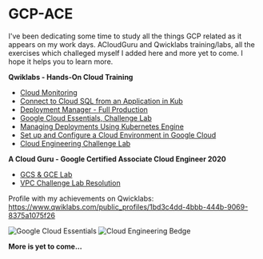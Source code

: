 # GCP-ACE
I've been dedicating some time to study all the things GCP related as it appears on my work days.
ACloudGuru and Qwicklabs training/labs, all the exercises which challeged myself I added here and more yet to come.
I hope it helps you to learn more.

**Qwiklabs - Hands-On Cloud Training**
* [Cloud Monitoring](https://github.com/wagnerbianchijr/GCP-ACE/blob/master/QwickLabs/Qwicklabs%20-%20Cloud%20Monitoring)
* [Connect to Cloud SQL from an Application in Kub](https://github.com/wagnerbianchijr/GCP-ACE/blob/master/QwickLabs/Qwicklabs%20-%20Connect%20to%20Cloud%20SQL%20from%20an%20Application%20in%20Kub)
* [Deployment Manager - Full Production](https://github.com/wagnerbianchijr/GCP-ACE/blob/master/QwickLabs/Qwicklabs%20-%20Deployment%20Manager%20-%20Full%20Production)
* [Google Cloud Essentials, Challenge Lab](https://github.com/wagnerbianchijr/GCP-ACE/blob/master/QwickLabs/Qwicklabs%20-%20Google%20Cloud%20Essentials%2C%20Challenge%20Lab)
* [Managing Deployments Using Kubernetes Engine](https://github.com/wagnerbianchijr/GCP-ACE/blob/master/QwickLabs/Qwicklabs%20-%20Managing%20Deployments%20Using%20Kubernetes%20Engine)
* [Set up and Configure a Cloud Environment in Google Cloud](https://github.com/wagnerbianchijr/GCP-ACE/blob/master/QwickLabs/Qwicklabs%20-%20Set%20up%20and%20Configure%20a%20Cloud%20Environment%20in%20Google%20Cloud)
* [Cloud Engineering Challenge Lab](https://github.com/wagnerbianchijr/GCP-ACE/blob/master/QwickLabs/Qwicklabs%20-%20Cloud%20Engineering%20Challenge%20Lab)

**A Cloud Guru - Google Certified Associate Cloud Engineer 2020**
* [GCS & GCE Lab](https://github.com/wagnerbianchijr/GCP-ACE/blob/master/ACloudGuru/ACloudGuru%20-%20GCS%20%26%20GCE%20Lab)
* [VPC Challenge Lab Resolution](https://github.com/wagnerbianchijr/GCP-ACE/blob/master/ACloudGuru/VPC%20Challenge%20Lab%20Resolution)

Profile with my achievements on Qwicklabs:
https://www.qwiklabs.com/public_profiles/1bd3c4dd-4bbb-444b-9069-8375a1075f26

![Google Cloud Essentials](https://cdn.qwiklabs.com/GHzcYBb00JYUF9Rgf3D9A4inwRHYnFtISMvcRlb%2FClU%3D)
![Cloud Engineering Bedge](https://cdn.qwiklabs.com/YdG4ib4eNcilb2vUSYj4qIOPMzCTixyQAew7M0O9x1E%3D)


**More is yet to come...**

